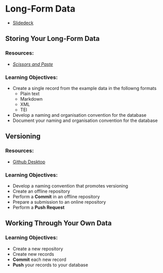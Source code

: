 # Long-Form Data

- [Slidedeck](https://docs.google.com/presentation/d/1xgowLj_nEuNTpCrVYr0fnZv9gcxl1xf0sMlW0O9YH8E)

## Storing Your Long-Form Data

### Resources:

- [*Scissors and Paste*](http://github.com/mhbeals/scissorsandpaste)

### Learning Objectives:

- Create a single record from the example data in the followng formats
  - Plain text 
  - Markdown
  - XML
  - TEI
- Develop a naming and organisation convention for the database
- Document your naming and organisation convention for the database

## Versioning 

### Resources:

- [Github Desktop](https://desktop.github.com/)

### Learning Objectives:

- Develop a naming convention that promotes versioning
- Create an offline repository
- Perform a **Commit** in an offline repository
- Prepare a submission to an online repository
- Perform a **Push Request** 

## Working Through Your Own Data

### Learning Objectives:

- Create a new repository
- Create new records
- **Commit** each new record
- **Push** your records to your database
